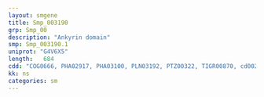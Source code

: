 ```yaml
---
layout: smgene
title: Smp_003190
grp: Smp_00
description: "Ankyrin domain"
smp: Smp_003190.1
uniprot: "G4V6X5"
length:   684
cdd: "COG0666, PHA02917, PHA03100, PLN03192, PTZ00322, TIGR00870, cd00204, cl02529, pfam00023, pfam12796, pfam13637, smart00248"
kk: ns
categories: sm
---
```

